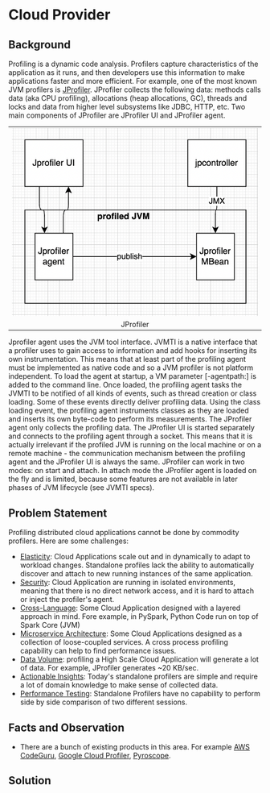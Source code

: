 # Cloud Provider 

## Background
Profiling is a dynamic code analysis. Profilers capture characteristics of the application as it runs, and then developers use this information to make applications faster and more efficient. For example, one of the most known JVM profilers is [JProfiler](https://www.ej-technologies.com/resources/jprofiler/help/doc/JProfiler.pdf). JProfiler collects the following data: methods calls data (aka CPU profiling), allocations (heap allocations, GC), threads and locks and data from higher level subsystems like JDBC, HTTP, etc. Two main components of JProfiler are JProfiler UI and JProfiler agent.

<table width="256px">
  <tr>
    <td><img src="./images/jprofiler.png"/></td>
  </tr>
  <tr><td align="center">JProfiler</td></tr>
</table>  

Jprofiler agent uses the JVM tool interface. JVMTI is a native interface that a profiler uses to gain access to information and add hooks for inserting its own instrumentation. This means that at least part of the profiling agent must be implemented as native code and so a JVM profiler is not platform independent. To load the agent at startup, a VM parameter [-agentpath:] is added to the command line. Once loaded, the profiling agent tasks the JVMTI to be notified of all kinds of events, such as thread creation or class loading. Some of these events directly deliver profiling data. Using the class loading event, the profiling agent instruments classes as they are loaded and inserts its own byte-code to perform its measurements. The JProfiler agent only collects the profiling data. The JProfiler UI is started separately and connects to the profiling agent through a socket. This means that it is actually irrelevant if the profiled JVM is running on the local machine or on a remote machine - the communication mechanism between the profiling agent and the JProfiler UI is always the same. JProfiler can work in two modes: on start and attach. In attach mode the JProfiler agent is loaded on the fly and is limited, because some features are not available in later phases of JVM lifecycle (see JVMTI specs).

## Problem Statement
Profiling distributed cloud applications cannot be done by commodity profilers. Here are some challenges:
- [Elasticity](https://en.wikipedia.org/wiki/Elasticity_(cloud_computing)): Cloud Applications scale out and in dynamically to adapt to workload changes. Standalone profiles lack the ability to automatically discover and attach to new running instances of the same application.
- [Security](https://www.crowdstrike.com/cybersecurity-101/cloud-security/): Cloud Application are running in isolated environments, meaning that there is no direct network access, and it is hard to attach or inject the profiler's agent.
- [Cross-Language](https://damientseng.com/spark/2017/11/20/pyspark-udf-a-cross-language-approach.html): Some Cloud Application designed with a layered approach in mind. Fore example, in PySpark, Python Code run on top of Spark Core (JVM)
- [Microservice Architecture](https://en.wikipedia.org/wiki/Microservices): Some Cloud Applications designed as a collection of loose-coupled services. A cross process profiling capability can help to find performance issues. 
- [Data Volume](https://en.wikipedia.org/wiki/Big_data): profiling a High Scale Cloud Application will generate a lot of data. For example, JProfiler generates ~20 KB/sec.
- [Actionable Insights](https://en.wikipedia.org/wiki/Recommender_system): Today's standalone profilers are simple and require a lot of domain knowledge to make sense of collected data.
- [Performance Testing](https://en.wikipedia.org/wiki/Software_performance_testing): Standalone Profilers have no capability to perform side by side comparison of two different sessions.   

## Facts and Observation
- There are a bunch of existing products in this area. For example [AWS CodeGuru](https://aws.amazon.com/codeguru/), [Google Cloud Profiler](https://cloud.google.com/profiler/docs), [Pyroscope](https://www.infracloud.io/blogs/continuous-profiling-kubernetes-pyroscope/).

## Solution

